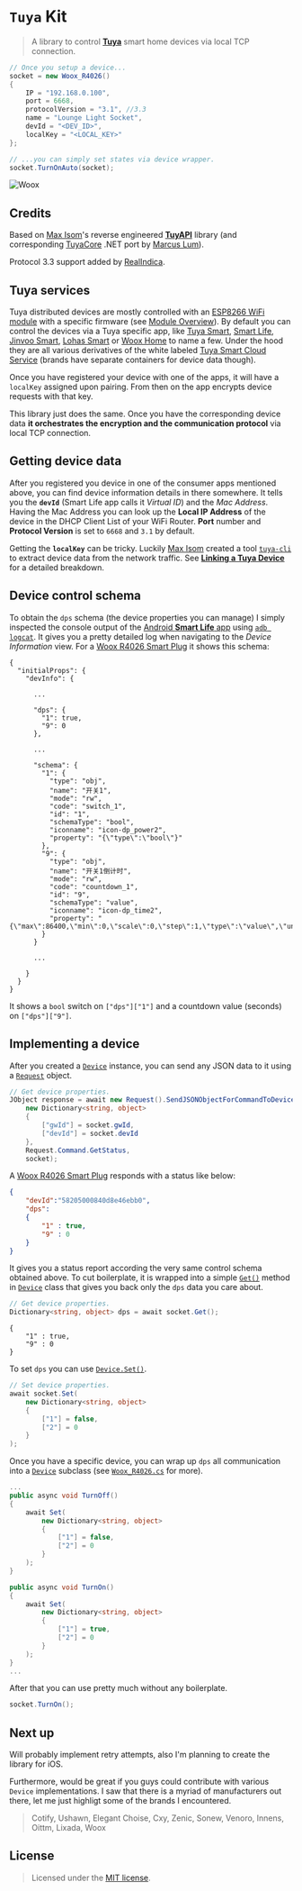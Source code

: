 # `Tuya` Kit
> A library to control [**Tuya**](https://en.tuya.com/) smart home devices via local TCP connection.


```C#
// Once you setup a device...
socket = new Woox_R4026()
{
    IP = "192.168.0.100",
    port = 6668,
    protocolVersion = "3.1", //3.3
    name = "Lounge Light Socket",
    devId = "<DEV_ID>",
    localKey = "<LOCAL_KEY>"
};

// ...you can simply set states via device wrapper.
socket.TurnOnAuto(socket); 
```

![Woox ](https://images-na.ssl-images-amazon.com/images/I/51p06M8jJHL._SY355_.jpg)


## Credits

Based on [Max Isom](https://maxisom.me/)'s reverse engineered [**TuyAPI**](https://github.com/codetheweb/tuyapi) library (and corresponding [TuyaCore](https://github.com/Marcus-L/m4rcus.TuyaCore) .NET port by [Marcus Lum](https://m4rc.us/)).

Protocol 3.3 support added by [RealIndica](https://github.com/RealIndica).


## Tuya services

Tuya distributed devices are mostly controlled with an [ESP8266 WiFi module](https://www.espressif.com/en/products/hardware/esp8266ex/overview) with a specific firmware (see [Module Overview](https://docs.tuya.com/en/hardware/WiFi-module/wifi-e1s-module.html)). By default you can control the devices via a Tuya specific app, like [Tuya Smart](https://itunes.apple.com/us/app/tuyasmart/id1034649547?mt=8), [Smart Life](https://itunes.apple.com/us/app/smart-life-smart-living/id1115101477?mt=8), [Jinvoo Smart](https://itunes.apple.com/us/app/jinvoo-smart/id1182632835?mt=8), [Lohas Smart](https://itunes.apple.com/us/app/lohas-smart/id1375829753?mt=8) or [Woox Home](https://itunes.apple.com/us/app/woox-home/id1436052873?mt=8) to name a few. Under the hood they are all various derivatives of the white labeled [Tuya Smart Cloud Service](https://docs.tuya.com/en/overview/index.html) (brands have separate containers for device data though).

Once you have registered your device with one of the apps, it will have a `localKey` assigned upon pairing. From then on the app encrypts device requests with that key.

This library just does the same. Once you have the corresponding device data **it orchestrates the encryption and the communication protocol** via local TCP connection.


## Getting device data

After you registered you device in one of the consumer apps mentioned above, you can find device information details in there somewhere. It tells you the **`devId`** (Smart Life app calls it *Virtual ID*) and the *Mac Address*. Having the Mac Address you can look up the **Local IP Address** of the device in the DHCP Client List of your WiFi Router. **Port** number and **Protocol Version** is set to `6668` and `3.1` by default.

Getting the **`localKey`** can be tricky. Luckily [Max Isom](https://maxisom.me/) created a tool [`tuya-cli`](https://github.com/TuyaAPI/cli) to extract device data from the network traffic. See [**Linking a Tuya Device**](https://github.com/codetheweb/tuyapi/blob/master/docs/SETUP.md) for a detailed breakdown.


## Device control schema

To obtain the `dps` schema (the device properties you can manage) I simply inspected the console output of the [Android **Smart Life** app](https://play.google.com/store/apps/details?id=com.tuya.smartlife&hl=en) using [`adb logcat`](https://developer.android.com/studio/command-line/logcat). It gives you a pretty detailed log when navigating to the *Device Information* view. For a [Woox R4026 Smart Plug](http://www.wooxhome.com/r4026/) it shows this schema:

```
{
  "initialProps": {
    "devInfo": {

      ...

      "dps": {
        "1": true,
        "9": 0
      },

      ...

      "schema": {
        "1": {
          "type": "obj",
          "name": "开关1",
          "mode": "rw",
          "code": "switch_1",
          "id": "1",
          "schemaType": "bool",
          "iconname": "icon-dp_power2",
          "property": "{\"type\":\"bool\"}"
        },
        "9": {
          "type": "obj",
          "name": "开关1倒计时",
          "mode": "rw",
          "code": "countdown_1",
          "id": "9",
          "schemaType": "value",
          "iconname": "icon-dp_time2",
          "property": "{\"max\":86400,\"min\":0,\"scale\":0,\"step\":1,\"type\":\"value\",\"unit\":\"s\"}"
        }
      }
      
      ...

    }
  }
}
```

It shows a `bool` switch on `["dps"]["1"]` and a countdown value (seconds) on `["dps"]["9"]`.


## Implementing a device

After you created a [`Device`](https://github.com/eppz/.NET.Library.TuyaKit/blob/master/Tuya/Device.cs) instance, you can send any JSON data to it using a [`Request`](https://github.com/eppz/.NET.Library.TuyaKit/blob/master/Tuya/Request.cs) object.

```C#
// Get device properties.
JObject response = await new Request().SendJSONObjectForCommandToDevice(
    new Dictionary<string, object>
    {
        ["gwId"] = socket.gwId,
        ["devId"] = socket.devId
    },
    Request.Command.GetStatus,
    socket);
```

A [Woox R4026 Smart Plug](http://www.wooxhome.com/r4026/) responds with a status like below:
```JSON
{
    "devId":"58205000840d8e46ebb0",
    "dps":
    {
        "1" : true,
        "9" : 0
    }
}
```

It gives you a status report according the very same control schema obtained above. To cut boilerplate, it is wrapped into a simple [`Get()`](https://github.com/eppz/.NET.Library.TuyaKit/blob/master/Tuya/Device.cs#L40) method in  [`Device`](https://github.com/eppz/.NET.Library.TuyaKit/blob/master/Tuya/Device.cs) class that gives you back only the `dps` data you care about.

```C#
// Get device properties.
Dictionary<string, object> dps = await socket.Get();
```

```
{
    "1" : true,
    "9" : 0
}
```

To set `dps` you can use [`Device.Set()`](https://github.com/eppz/.NET.Library.TuyaKit/blob/master/Tuya/Device.cs#L56).

```C#
// Set device properties.
await socket.Set(
    new Dictionary<string, object>
    {
        ["1"] = false,
        ["2"] = 0
    }
);
```

Once you have a specific device, you can wrap up `dps` all communication into a [`Device`](https://github.com/eppz/.NET.Library.TuyaKit/blob/master/Tuya/Device.cs) subclass (see [`Woox_R4026.cs`](https://github.com/eppz/.NET.Library.TuyaKit/blob/master/Tuya/Devices/Woox_R4026.cs) for more).

```C#
...
public async void TurnOff()
{
    await Set(
        new Dictionary<string, object>
        {
            ["1"] = false,
            ["2"] = 0
        }
    );	
}

public async void TurnOn()
{
    await Set(
        new Dictionary<string, object>
        {
            ["1"] = true,
            ["2"] = 0
        }
    );	
}
...
```

After that you can use pretty much without any boilerplate.

```C#
socket.TurnOn();
```


## Next up

Will probably implement retry attempts, also I'm planning to create the library for iOS.

Furthermore, would be great if you guys could contribute with various `Device` implementations. I saw that there is a myriad of manufacturers out there, let me just highligt some of the brands I encountered.

> Cotify, Ushawn, Elegant Choise, Cxy, Zenic, Sonew, Venoro, Innens, Oittm, Lixada, Woox


## License

> Licensed under the [MIT license](http://en.wikipedia.org/wiki/MIT_License).
